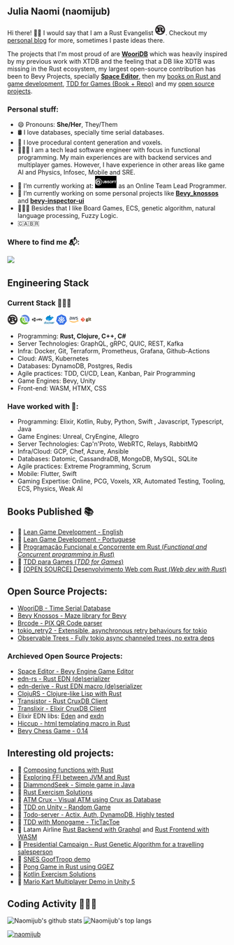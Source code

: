 ## Julia Naomi (naomijub)

Hi there! 👋🏽
I would say that I am a Rust Evangelist <code><img height="24" src="https://raw.githubusercontent.com/github/explore/80688e429a7d4ef2fca1e82350fe8e3517d3494d/topics/rust/rust.png" alt="rust"/></code>. Checkout my [personal blog](https://naomijub.github.io/blog/cover.html) for more, sometimes I paste ideas there.

The projects that I'm most proud of are **[WooriDB](https://github.com/naomijub/wooridb)** which was heavily inspired by my previous work with XTDB and the feeling that a DB like XDTB was missing in the Rust ecosystem, my largest open-source contribution has been to Bevy Projects, specially **[Space Editor](https://github.com/rewin123/space_editor)**, then my [books on Rust and game development](#books-published-), [TDD for Games (Book + Repo)](https://github.com/GameTDD/TDD-on-Unity) and my [open source projects](#open-source-projects).

### Personal stuff:
- 😄 Pronouns: **She/Her**, They/Them
- 🛢️ I love databases, specially time serial databases.
- 👾 I love procedural content generation and voxels.
- 👩🏽‍💻 I am a tech lead software engineer with focus in functional programming. My main experiences are with backend services and multiplayer games. However, I have experience in other areas like  game AI and Physics, Infosec, Mobile and SRE. 
- 🔭 I’m currently working at: <img alt="Ubisoft" height="28" src="logos/ubisoft.jpeg" /> as an Online Team Lead Programmer.
- 👯 I’m currently working on some personal projects like **[Bevy_knossos](https://github.com/naomijub/bevy_knossos)** and **[bevy-inspector-ui](https://github.com/naomijub/bevy-inspector-ui)**
- 👩🏽‍🎓 Besides that I like Board Games, ECS, genetic algorithm, natural language processing, Fuzzy Logic. 
- 🇨🇦🇧🇷

### Where to find me 📬:

<a href="https://www.linkedin.com/in/naomijub">
 <img width="28" src="https://user-images.githubusercontent.com/14813660/170812779-06f9dc9a-7041-4d36-8710-2b4706664860.png" />
</a>

<br/>


## Engineering Stack

### Current Stack 👩🏽‍💻
<code><img height="24" src="https://raw.githubusercontent.com/github/explore/80688e429a7d4ef2fca1e82350fe8e3517d3494d/topics/rust/rust.png" alt="rust"/></code> <code><img height="24" src="https://raw.githubusercontent.com/github/explore/80688e429a7d4ef2fca1e82350fe8e3517d3494d/topics/clojure/clojure.png" alt="clojure"/></code> <code><img height="24" src="https://raw.githubusercontent.com/github/explore/80688e429a7d4ef2fca1e82350fe8e3517d3494d/topics/unity/unity.png" alt="unity"/></code> <code><img height="24" src="https://raw.githubusercontent.com/github/explore/80688e429a7d4ef2fca1e82350fe8e3517d3494d/topics/docker/docker.png" alt="docker"/></code> <code><img height="24" src="https://raw.githubusercontent.com/github/explore/80688e429a7d4ef2fca1e82350fe8e3517d3494d/topics/kubernetes/kubernetes.png" alt="kubernetes"/></code> <code><img height="24" src="https://raw.githubusercontent.com/github/explore/80688e429a7d4ef2fca1e82350fe8e3517d3494d/topics/aws/aws.png" alt="aws"/></code> <code><img height="24" src="https://raw.githubusercontent.com/github/explore/80688e429a7d4ef2fca1e82350fe8e3517d3494d/topics/git/git.png" alt="git"/></code>

- Programming: **Rust, Clojure, C++, C#**
- Server Technologies: GraphQL, gRPC, QUIC, REST, Kafka
- Infra: Docker, Git, Terraform, Prometheus, Grafana, Github-Actions
- Cloud: AWS, Kubernetes
- Databases: DynamoDB, Postgres, Redis
- Agile practices: TDD, CI/CD, Lean, Kanban, Pair Programming
- Game Engines: Bevy, Unity
- Front-end: WASM, HTMX, CSS

### Have worked with 👾:
- Programming: Elixir, Kotlin, Ruby, Python, Swift , Javascript, Typescript, Java
- Game Engines: Unreal, CryEngine, Allegro
- Server Technologies:  Cap'n'Proto, WebRTC, Relays, RabbitMQ
- Infra/Cloud: GCP, Chef, Azure, Ansible
- Databases: Datomic, CassandraDB, MongoDB, MySQL, SQLite
- Agile practices: Extreme Programming, Scrum
- Mobile: Flutter, Swift
- Gaming Expertise: Online, PCG, Voxels, XR, Automated Testing, Tooling, ECS, Physics, Weak AI


## Books Published 📚
- 📖 [Lean Game Development - English](https://www.apress.com/gp/book/9781484232156)
- 📖 [Lean Game Development - Portuguese](https://www.casadocodigo.com.br/products/livro-lean-game-development)
- 📖 [Programação Funcional e Concorrente em Rust (*Functional and Concurrent programming in Rust*)](https://www.casadocodigo.com.br/products/livro-rust-funcional-concorrente)
- 📖 [TDD para Games (*TDD for Games*)](https://www.casadocodigo.com.br/products/livro-tdd-games)
- 📖 [[OPEN SOURCE] Desenvolvimento Web com Rust (*Web dev with Rust*)](https://github.com/naomijub/web-dev-rust-book)

## Open Source Projects:
- [WooriDB - Time Serial Database](https://github.com/naomijub/wooridb)
- [Bevy Knossos - Maze library for Bevy](https://github.com/naomijub/bevy_knossos)
- [Brcode - PIX QR Code parser](https://github.com/naomijub/brcode)
- [tokio_retry2 - Extensible, asynchronous retry behaviours for tokio](https://github.com/naomijub/tokio-retry)
- [Observable Trees - Fully tokio async channeled trees, no extra deps](https://github.com/naomijub/Observable-btree)

### Archieved Open Source Projects:
- [Space Editor - Bevy Engine Game Editor](https://github.com/rewin123/space_editor)
- [edn-rs - Rust EDN (de)serializer](https://github.com/naomijub/edn-rs)
- [edn-derive - Rust EDN macro (de)serializer](https://github.com/otaviopace/edn-derive)
- [ClojuRS - Clojure-like Lisp with Rust](https://github.com/naomijub/ClojuRS)
- [Transistor - Rust CruxDB Client](https://github.com/naomijub/transistor) 
- [Translixir - Elixir CruxDB Client](https://github.com/naomijub/translixir) 
- Elixir EDN libs: [Eden](https://github.com/jfacorro/Eden) and [exdn](https://github.com/psfblair/exdn)
- [Hiccup - html templating macro in Rust](https://github.com/naomijub/hiccup)
- [Bevy Chess Game - 0.14](https://github.com/naomijub/bevy_chess)
  
## Interesting old projects:
- 📌 [Composing functions with Rust](https://github.com/naomijub/rust-compose)
- 📌 [Exploring FFI between JVM and Rust](https://github.com/naomijub/JVM-rust-ffi)
- 📌 [DiammondSeek - Simple game in Java](https://github.com/naomijub/DiammondSeek)
- 📌 [Rust Exercism Solutions](https://github.com/naomijub/rust-exercism)
- 📌 [ATM Crux - Visual ATM using Crux as Database](https://github.com/naomijub/atm-crux)
- 📌 [TDD on Unity - Random Game](https://github.com/GameTDD/TDD-on-Unity)
- 📌 [Todo-server - Actix, Auth, DynamoDB, Highly tested](https://github.com/web-dev-rust/todo-server)
- 📌 [TDD with Monogame - TicTacToe](https://github.com/GameTDD/monogame)
- 📌 Latam Airline [Rust Backend with Graphql](https://github.com/web-dev-rust/airline-tickets) and [Rust Frontend with WASM](https://github.com/web-dev-rust/wasm-airline)
- 📌 [Presidential Campaign - Rust Genetic Algorithm for a travelling salesperson](https://github.com/naomijub/presidential-campaing)
- 📌 [SNES GoofTroop demo](https://github.com/naomijub/SNESGoofTroop)
- 📌 [Pong Game in Rust using GGEZ](https://github.com/Alibaba-50-thieves/pong)
- 📌 [Kotlin Exercism Solutions](https://github.com/naomijub/kotlin-exercism)
- 📌 [Mario Kart Multiplayer Demo in Unity 5](https://github.com/TrioDeTres/MarioKart-5.4)

## Coding Activity 👩🏽‍💻

<div style="display:inline" align="left">
<img src="https://github-readme-stats.vercel.app/api?username=naomijub&show_icons=true&?count_private=true&theme=dracula&include_all_commits=true" height="150" alt="Naomijub's github stats" />

<img src="https://github-readme-stats.vercel.app/api/top-langs/?username=naomijub&hide=Makefile&layout=compact" height="150" alt="Naomijub's top langs" />
</div>
<p align="left"> <a href="https://github.com/ryo-ma/github-profile-trophy"><img src="https://github-profile-trophy.vercel.app/?username=naomijub&theme=dracula" alt="naomijub" /></a> </p>
